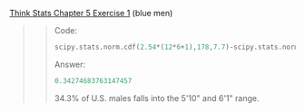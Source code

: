 [Think Stats Chapter 5 Exercise 1](http://greenteapress.com/thinkstats2/html/thinkstats2006.html#toc50) (blue men)

> > Code:
> >
> >  ```python
> > scipy.stats.norm.cdf(2.54*(12*6+1),178,7.7)-scipy.stats.norm.cdf(2.54*(12*5+10),178,7.7)
> >  ```
> >
> >  Answer:
> >
> >  ```python
> >  0.34274683763147457
> >  ```
> >
> > 34.3% of U.S. males falls into the 5'10" and 6'1" range.
> >
> > 

